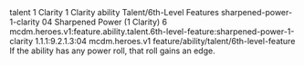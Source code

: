 <ability>
  <metadata>
    <class>talent</class>
    <cost>1 Clarity</cost>
    <cost_amount>1</cost_amount>
    <cost_resource>Clarity</cost_resource>
    <feature_type>ability</feature_type>
    <file_dpath>Talent/6th-Level Features</file_dpath>
    <item_id>sharpened-power-1-clarity</item_id>
    <item_index>04</item_index>
    <item_name>Sharpened Power (1 Clarity)</item_name>
    <level>6</level>
    <scc>mcdm.heroes.v1:feature.ability.talent.6th-level-feature:sharpened-power-1-clarity</scc>
    <scdc>1.1.1:9.2.1.3:04</scdc>
    <source>mcdm.heroes.v1</source>
    <type>feature/ability/talent/6th-level-feature</type>
  </metadata>
  <effects>
    <effect type="mundane">If the ability has any power roll, that roll gains an edge.</effect>
  </effects>
</ability>
